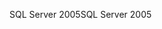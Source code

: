 <span data-ttu-id="ad622-101">SQL Server 2005</span><span class="sxs-lookup"><span data-stu-id="ad622-101">SQL Server 2005</span></span>